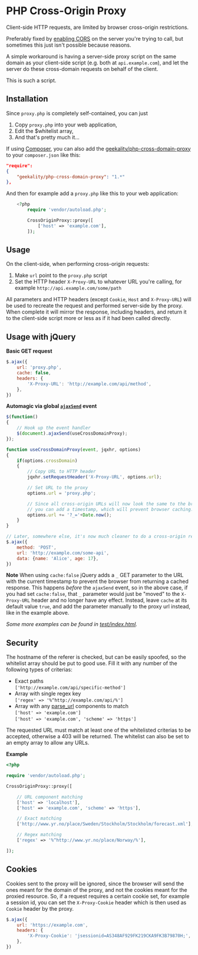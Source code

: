 PHP Cross-Origin Proxy
===

Client-side HTTP requests, are limited by browser cross-origin restrictions.

Preferably fixed by [enabling CORS](http://enable-cors.org/server.html) on the server you're trying to call, but sometimes this just isn't possible because reasons.

A simple workaround is having a server-side proxy script on the same domain as your client-side script (e.g. both at `api.example.com`), and let the server do these cross-domain requests on behalf of the client.

This is such a script.





Installation
---

Since `proxy.php` is completely self-contained, you can just

1. Copy `proxy.php` into your web application,
2. Edit the $whitelist array,
3. And that's pretty much it...

If using [Composer](http://getcomposer.org), you can also add
the [geekality/php-cross-domain-proxy](https://packagist.org/packages/geekality/php-cross-domain-proxy) to your `composer.json` like this:

``` JSON
"require":
{
	"geekality/php-cross-domain-proxy": "1.*"
},
```

And then for example add a `proxy.php` like this to your web application:

``` PHP
	<?php
		require 'vendor/autoload.php';

		CrossOriginProxy::proxy([
			['host' => 'example.com'],
		]);

```





Usage
---

On the client-side, when performing cross-origin requests:

1. Make `url` point to the `proxy.php` script
2. Set the HTTP header `X-Proxy-URL` to whatever URL you're calling, for example `http://api.example.com/some/path`

All parameters and HTTP headers (except `Cookie`, `Host` and `X-Proxy-URL`) will be used to recreate the request and performed server-side by the proxy. When complete it will mirror the response, including headers, and return it to the client-side script more or less as if it had been called directly.





Usage with jQuery
---

**Basic GET request**

``` JAVASCRIPT
$.ajax({
    url: 'proxy.php',
    cache: false,
    headers: {
        'X-Proxy-URL': 'http://example.com/api/method',
    },
})
```

**Automagic via global [`ajaxSend`](http://api.jquery.com/ajaxSend/) event**


``` JAVASCRIPT
$(function()
{
	// Hook up the event handler
	$(document).ajaxSend(useCrossDomainProxy);
});

function useCrossDomainProxy(event, jqxhr, options)
{
	if(options.crossDomain)
	{
		// Copy URL to HTTP header
		jqxhr.setRequestHeader('X-Proxy-URL', options.url);

		// Set URL to the proxy
		options.url = 'proxy.php';

		// Since all cross-origin URLs will now look the same to the browser,
		// you can add a timestamp, which will prevent browser caching.
		options.url += '?_='+Date.now();
	}
}

// Later, somewhere else, it's now much cleaner to do a cross-origin request
$.ajax({
	method: 'POST',
	url: 'http://example.com/some-api',
	data: {name: 'Alice', age: 17},
})

```

**Note** When using `cache:false` jQuery adds a `_` GET parameter to the URL with the current timestamp to prevent the browser from returning a cached response. This happens *before* the `ajaxSend` event, so in the above case, if you had set `cache:false`, that `_` parameter would just be "moved" to the `X-Proxy-URL` header and no longer have any effect. Instead, leave `cache` at its default value `true`, and add the parameter manually to the proxy url instead, like in the example above.

*Some more examples can be found in [test/index.html](test/index.html).*



Security
---

The hostname of the referer is checked, but can be easily spoofed, so the whitelist array should be put to good use. Fill it with any number of the following types of criterias:

- Exact paths  
    `['http://example.com/api/specific-method']`
- Array with single regex key  
    `['regex' => '%^http://example.com/api/%']`
- Array with any [parse_url](http://php.net/manual/en/function.parse-url.php) components to match  
    `['host' => 'example.com']`  
    `['host' => 'example.com', 'scheme' => 'https']`

The requested URL must match at least one of the whitelisted criterias to be accepted, otherwise a 403 will be returned. The whitelist can also be set to an empty array to allow any URLs.

**Example**

``` PHP
<?php

require 'vendor/autoload.php';

CrossOriginProxy::proxy([

	// URL component matching
	['host' => 'localhost'],
	['host' => 'example.com', 'scheme' => 'https'],

	// Exact matching
	['http://www.yr.no/place/Sweden/Stockholm/Stockholm/forecast.xml'],

	// Regex matching
	['regex' => '%^http://www.yr.no/place/Norway/%'],

]);

```

Cookies
---

Cookies sent to the proxy will be ignored, since the browser will send the ones meant for the domain of the proxy, and not the cookies meant for the proxied resource. So, if a request requires a certain cookie set, for example a session id, you can set the `X-Proxy-Cookie` header which is then used as `Cookie` header by the proxy. 

``` JAVASCRIPT
$.ajax({
    url: 'https://example.com',
    headers: {
        'X-Proxy-Cookie': 'jsessionid=AS348AF929FK219CKA9FK3B79870H;',
    },
})
```
